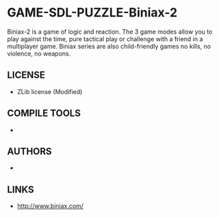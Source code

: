 # GAME-SDL-PUZZLE-Biniax-2
Biniax-2 is a game of logic and reaction. The 3 game modes allow you to play against the time, pure tactical play or challenge with a friend in a multiplayer game. Biniax series are also child-friendly games no kills, no violence, no weapons.

## LICENSE
* ZLib license (Modified)

## COMPILE TOOLS
* 
 
## AUTHORS
* 

## LINKS
* http://www.biniax.com/
